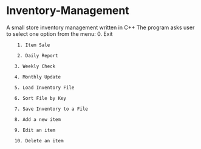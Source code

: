 # Inventory-Management
A small store inventory management written in C++
The program asks user to select one option from the menu:
  	0. Exit  
  	   
        1. Item Sale  
     	   
     	2. Daily Report 
	   
	   3. Weekly Check
	   
	   4. Monthly Update
	   
	   5. Load Inventory File
	   
	   6. Sort File by Key
	   
	   7. Save Inventory to a File
	   
	   8. Add a new item
	   
	   9. Edit an item
	   
	   10. Delete an item
